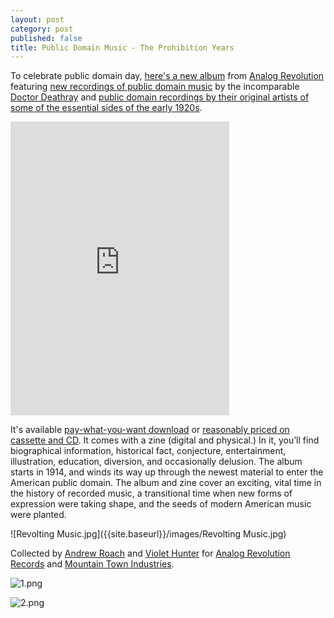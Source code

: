 ```yaml
---
layout: post
category: post
published: false
title: Public Domain Music - The Prohibition Years
---
```

To celebrate public domain day, [here's a new album](https://analogrevolution.bandcamp.com/album/revolting-music-from-the-public-domain-1914-1928) from [Analog Revolution](https://analogrevolution.com) featuring [new recordings of public domain music](https://analogrevolution.bandcamp.com/track/devils-gonna-git-you) by the incomparable [Doctor Deathray](https://doctordeathray.bandcamp.com) and [public domain recordings by their original artists of some of the essential sides of the early 1920s](https://analogrevolution.bandcamp.com/track/save-your-man-and-satisfy-your-soul).

<iframe style="border: 0; width: 350px; height: 470px;" src="https://bandcamp.com/EmbeddedPlayer/album=348704014/size=large/bgcol=ffffff/linkcol=0687f5/tracklist=false/transparent=true/" seamless><a href="https://analogrevolution.bandcamp.com/album/revolting-music-from-the-public-domain-1914-1928">Revolting Music from the Public Domain (1914-1928) by Analog Revolution</a></iframe>

It's available [pay-what-you-want download](https://analogrevolution.bandcamp.com/album/revolting-music-from-the-public-domain-1914-1928) or [reasonably priced on cassette and CD](https://analogrevolution.bandcamp.com/album/revolting-music-from-the-public-domain-1914-1928). It comes with a zine (digital and physical.) In it, you’ll find biographical information, historical fact, conjecture, entertainment, illustration, education, diversion, and occasionally delusion. The album starts in 1914, and winds its way up through the newest material to enter the American public domain. The album and zine cover an exciting, vital time in the history of recorded music, a transitional time when new forms of expression were taking shape, and the seeds of modern American music were planted. 

![Revolting Music.jpg]({{site.baseurl}}/images/Revolting Music.jpg)




Collected by [Andrew Roach](https://retro.social/@ajroach42) and [Violet Hunter](https://retro.social/@DoctorDeathray/) for [Analog Revolution Records](https://analogrevolution.bandcamp.com) and [Mountain Town Industries](https://mountaintown.technology).

![1.png]({{site.baseurl}}/images/1.png)


![2.png]({{site.baseurl}}/images/2.png)
